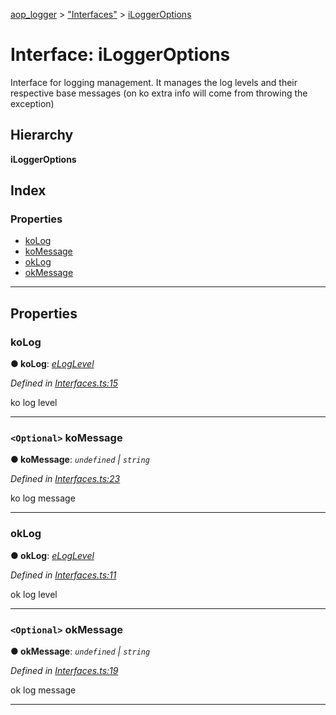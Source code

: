 [aop_logger](../README.md) > ["Interfaces"](../modules/_interfaces_.md) > [iLoggerOptions](../interfaces/_interfaces_.iloggeroptions.md)

# Interface: iLoggerOptions

Interface for logging management. It manages the log levels and their respective base messages (on ko extra info will come from throwing the exception)

## Hierarchy

**iLoggerOptions**

## Index

### Properties

* [koLog](_interfaces_.iloggeroptions.md#kolog)
* [koMessage](_interfaces_.iloggeroptions.md#komessage)
* [okLog](_interfaces_.iloggeroptions.md#oklog)
* [okMessage](_interfaces_.iloggeroptions.md#okmessage)

---

## Properties

<a id="kolog"></a>

###  koLog

**● koLog**: *[eLogLevel](../enums/_enums_.eloglevel.md)*

*Defined in [Interfaces.ts:15](https://github.com/thewazaa/ts-aop_logger/blob/4ec8220/src/Interfaces.ts#L15)*

ko log level

___
<a id="komessage"></a>

### `<Optional>` koMessage

**● koMessage**: *`undefined` \| `string`*

*Defined in [Interfaces.ts:23](https://github.com/thewazaa/ts-aop_logger/blob/4ec8220/src/Interfaces.ts#L23)*

ko log message

___
<a id="oklog"></a>

###  okLog

**● okLog**: *[eLogLevel](../enums/_enums_.eloglevel.md)*

*Defined in [Interfaces.ts:11](https://github.com/thewazaa/ts-aop_logger/blob/4ec8220/src/Interfaces.ts#L11)*

ok log level

___
<a id="okmessage"></a>

### `<Optional>` okMessage

**● okMessage**: *`undefined` \| `string`*

*Defined in [Interfaces.ts:19](https://github.com/thewazaa/ts-aop_logger/blob/4ec8220/src/Interfaces.ts#L19)*

ok log message

___

